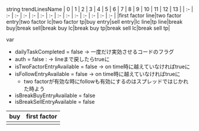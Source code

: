 string trendLinesName
| 0 | 1 | 2 | 3 | 4 | 5 | 6 | 7 | 8 | 9 | 10 | 11 | 12 | 13 |
| :- | :- | :- | :- | :- | :- | :- | :- | :- | :- | :- | :- | :- | :- |
|first factor line|two factor entry|two factor lc|two factor tp|buy entry|sell entry|lc line|tp line|break buy|break sell|break buy lc|break buy tp|break sell lc|break sell tp|

var
- dailyTaskCompleted = false -> 一度だけ実効させるコードのフラグ
- auth = false : -> lineまで戻したらtrueに
- isTwoFactorEntryAvailable = false -> on time時に越えていなければtrueに
- isFollowEntryAvailable = false -> on time時に越えていなければtrueに
  - two factorが有効な時にfollowも有効にするのはスプレッドではじかれた時よう
- isBreakBuyEntryAvailable = false
- isBreakSellEntryAvailable = false

| buy | first factor |
| - | - 
|   |